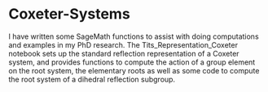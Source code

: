 # Coxeter-Systems

I have written some SageMath functions to assist with doing computations and examples in my PhD research. 
The Tits_Representation_Coxeter notebook sets up the standard reflection representation of a Coxeter system,
and provides functions to compute the action of a group element on the root system, the elementary roots as well as
some code to compute the root system of a dihedral reflection subgroup.
